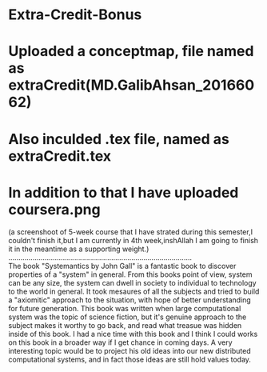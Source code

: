 # Extra-Credit-Bonus
# Uploaded a conceptmap, file named as extraCredit(MD.GalibAhsan_20166062)
# Also inculded .tex file, named as extraCredit.tex
# In addition to that I have uploaded coursera.png
(a screenshoot of 5-week course that I have strated during this semester,I couldn't finish it,but I am currently in 4th week,inshAllah I am going to finish it in the meantime as a supporting weight.)<br/>
...........................................................................................<br/>
The book "Systemantics by John Gall" is a fantastic book to discover properties of a "system" in general. From this books point of view, system can be any size, the system can dwell in society to individual to technology to the world in general. It took mesaures of all the subjects and tried to build a "axiomitic" approach to the situation, with hope of better understanding for future generation. This book was written when large computational system was the topic of science fiction, but it's genuine approach to the subject makes it worthy to go back, and read what treasue was hidden inside of this book. I had a nice time with this book and I think I could works on this book in a broader way if I get chance in coming days. A very interesting topic would be to project his old ideas into our new distributed computational systems, and in fact those ideas are still hold values today.  




